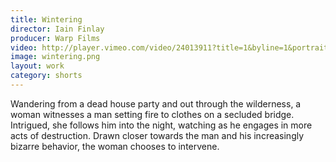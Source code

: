 ```yaml
---
title: Wintering
director: Iain Finlay
producer: Warp Films
video: http://player.vimeo.com/video/24013911?title=1&byline=1&portrait=1
image: wintering.png
layout: work
category: shorts
---
```


Wandering from a dead house party and out through the wilderness, a woman witnesses a man setting fire to clothes on a secluded bridge. Intrigued, she follows him into the night, watching as he engages in more acts of destruction. Drawn closer towards the man and his increasingly bizarre behavior, the woman chooses to intervene.﻿
